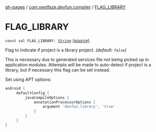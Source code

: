 [gh-pages](../index.md) / [com.nextfaze.devfun.compiler](index.md) / [FLAG_LIBRARY](.)

# FLAG_LIBRARY

`const val FLAG_LIBRARY: `[`String`](https://kotlinlang.org/api/latest/jvm/stdlib/kotlin/-string/index.html) [(source)](https://github.com/NextFaze/dev-fun/tree/master/devfun-compiler/src/main/java/com/nextfaze/devfun/compiler/Compiler.kt#L105)

Flag to indicate if project is a library project. *(default: `false`)*

This is necessary due to generated services file not being picked up in application modules.
Attempts will be made to auto-detect if project is a library, but if necessary this flag can be set instead.

Set using APT options:

``` gradle
android {
     defaultConfig {
         javaCompileOptions {
             annotationProcessorOptions {
                 argument 'devfun.library', 'true'
             }
         }
     }
}
```

